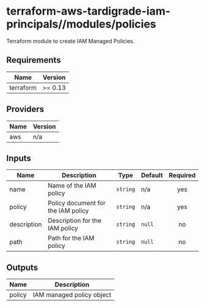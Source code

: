 # terraform-aws-tardigrade-iam-principals//modules/policies

Terraform module to create IAM Managed Policies.


<!-- BEGIN TFDOCS -->
## Requirements

| Name | Version |
|------|---------|
| terraform | >= 0.13 |

## Providers

| Name | Version |
|------|---------|
| aws | n/a |

## Inputs

| Name | Description | Type | Default | Required |
|------|-------------|------|---------|:--------:|
| name | Name of the IAM policy | `string` | n/a | yes |
| policy | Policy document for the IAM policy | `string` | n/a | yes |
| description | Description for the IAM policy | `string` | `null` | no |
| path | Path for the IAM policy | `string` | `null` | no |

## Outputs

| Name | Description |
|------|-------------|
| policy | IAM managed policy object |

<!-- END TFDOCS -->

